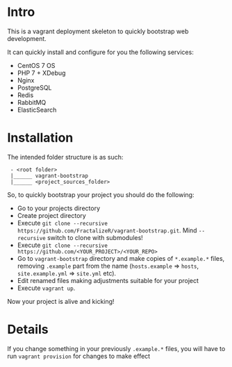 Intro
========================

This is a vagrant deployment skeleton to quickly bootstrap web development.

It can quickly install and configure for you the following services:

 - CentOS 7 OS
 - PHP 7 + XDebug
 - Nginx
 - PostgreSQL
 - Redis
 - RabbitMQ
 - ElasticSearch


Installation
========================

The intended folder structure is as such:

```
 - <root folder>
 |______ vagrant-bootstrap
 |______ <project_sources_folder>
```

So, to quickly bootstrap your project you should do the following:

 - Go to your projects directory
 - Create project directory
 - Execute `git clone --recursive https://github.com/FractalizeR/vagrant-bootstrap.git`. Mind `--recursive` switch to clone with submodules!
 - Execute `git clone --recursive https://github.com/<YOUR_PROJECT>/<YOUR_REPO>`
 - Go to `vagrant-bootstrap` directory and make copies of `*.example.*` files, removing `.example` part from the name (`hosts.example` => `hosts`, `site.example.yml` => `site.yml` etc).
 - Edit renamed files making adjustments suitable for your project
 - Execute `vagrant up`.

Now your project is alive and kicking!

Details
========================
If you change something in your previously `.example.*` files, you will have to run `vagrant provision` for changes to make effect